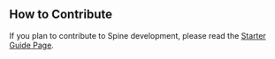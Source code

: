 ##  How to Contribute

If you plan to contribute to Spine development, please read the [Starter Guide Page](contribute/spine_developer_starter_quide.md).